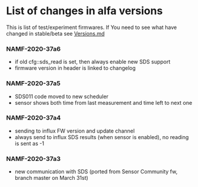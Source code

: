 # List of changes in alfa versions

This is list of test/experiment firmwares. If You need to see what have changed in stable/beta see [Versions.md](Versions.md)

### NAMF-2020-37a6

* if old cfg::sds_read is set, then always enable new SDS support
* firmware version in header is linked to changelog 

### NAMF-2020-37a5

* SDS011 code moved to new scheduler
* sensor shows both time from last measurement and time left to next one

### NAMF-2020-37a4 
* sending to influx FW version and update channel
* always send to influx SDS results (when sensor is enabled), no reading is sent as -1

### NAMF-2020-37a3

* new communication with SDS (ported from Sensor Community fw, branch master on March 31st)
